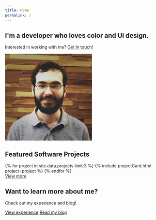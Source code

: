 ```yaml
---
title: Home
permalink: /
---
```


<section id="hero-banner">
    <div id="hero-text">
        <h1 class="title">I'm a developer who loves color and UI design.</h1>
        <p class="subtitle">Interested in working with me? <a href="/contact">Get in touch</a>!</p>
    </div>
    <img src="/assets/img/profile-photo.png" alt="My profile photo" />
</section>
<section id="featured-projects" class="section">
    <h2 class="heading">Featured Software Projects</h2>
    <div id="project-grid" class="card-grid">
        {% for project in site.data.projects limit:3 %}
        {% include projectCard.html project=project %}
        {% endfor %}
        <div id="view-more-projects" class="project">
            <a class="button hollow-button" href="/experience/#projects">View more</a>
        </div>
    </div>
</section>
<section id="cta" class="section">
    <h2 class="heading">Want to learn more about me?</h2>
    <p class="subtitle">Check out my experience and blog!</p>
    <div id="cta-buttons">
        <a href="/experience" class="button solid-button">View experience</a>
        <a href="/blog" class="button hollow-button">Read my blog</a>
    </div>
</section>